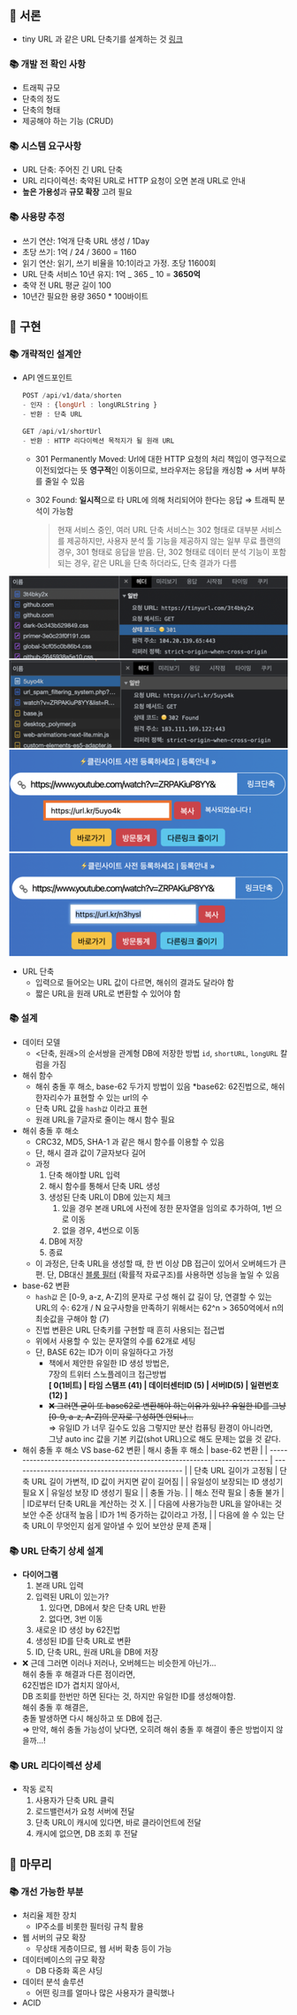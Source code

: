 ## 📌 서론

- tiny URL 과 같은 URL 단축기를 설계하는 것
  [링크](https://tinyurl.com/app)

### 📚 개발 전 확인 사항

- 트래픽 규모
- 단축의 정도
- 단축의 형태
- 제공해야 하는 기능 (CRUD)

### 📚 시스템 요구사항

- URL 단축: 주어진 긴 URL 단축
- URL 리다이렉션: 축약된 URL로 HTTP 요청이 오면 본래 URL로 안내
- **높은 가용성**과 **규모 확장** 고려 필요

### 📚 사용량 추정

- 쓰기 연산: 1억개 단축 URL 생성 / 1Day
- 초당 쓰기: 1억 / 24 / 3600 = 1160
- 읽기 연산: 읽기, 쓰기 비율을 10:1이라고 가정. 초당 11600회
- URL 단축 서비스 10년 유지: 1억 _ 365 _ 10 = **3650억**
- 축약 전 URL 평균 길이 100
- 10년간 필요한 용량 3650 \* 100바이트

## 📌 구현

### 📚 개략적인 설계안

- API 엔드포인트

  ```jsx
  POST /api/v1/data/shorten
  - 인자 : {longUrl : longURLString }
  - 반환 : 단축 URL
  ```

  ```jsx
  GET /api/v1/shortUrl
  - 반환 : HTTP 리다이렉션 목적지가 될 원래 URL
  ```

  - 301 Permanently Moved:
    Url에 대한 HTTP 요청의 처리 책임이 영구적으로 이전되었다는 뜻
    **영구적**인 이동이므로, 브라우저는 응답을 캐싱함
    ⇒ 서버 부하를 줄일 수 있음

  - 302 Found:
    **일시적**으로 타 URL에 의해 처리되어야 한다는 응답
    ⇒ 트래픽 분석이 가능함

    > 현재 서비스 중인,
    > 여러 URL 단축 서비스는 302 형태로 대부분 서비스를 제공하지만,
    > 사용자 분석 툴 기능을 제공하지 않는 일부 무료 플랜의 경우,
    > 301 형태로 응답을 받음.
    > 단, 302 형태로 데이터 분석 기능이 포함되는 경우,
    > 같은 URL을 단축 하더라도,
    > 단축 결과가 다름

![301](./src/301.png)
![302](./src/302.png)
![ex1](./src/ex1.png)
![ex2](./src/ex2.png)

- URL 단축
  - 입력으로 들어오는 URL 값이 다르면, 해쉬의 결과도 달라야 함
  - 짧은 URL을 원래 URL로 변환할 수 있어야 함

### 📚 설계

- 데이터 모델
  - <단축, 원래>의 순서쌍을 관계형 DB에 저장한 방법
    `id`, `shortURL`, `longURL` 칼럼을 가짐
- 해쉬 함수
  - 해쉬 충돌 후 해소, base-62 두가지 방법이 있음
    \*base62: 62진법으로, 해쉬 한자리수가 표현할 수 있는 url의 수
  - 단축 URL 값을 `hash값` 이라고 표현
  - 원래 URL을 7글자로 줄이는 해시 함수 필요
- 해쉬 충돌 후 해소
  - CRC32, MD5, SHA-1 과 같은 해시 함수를 이용할 수 있음
  - 단, 해시 결과 값이 7글자보다 길어
  - 과정
    1. 단축 해야할 URL 입력
    2. 해시 함수를 통해서 단축 URL 생성
    3. 생성된 단축 URL이 DB에 있는지 체크
       1. 있을 경우 본래 URL에 사전에 정한 문자열을 임의로 추가하여,
          1번 으로 이동
       2. 없을 경우, 4번으로 이동
    4. DB에 저장
    5. 종료
  - 이 과정은, 단축 URL을 생성할 때,
    한 번 이상 DB 접근이 있어서 오버헤드가 큰 편.
    단, DB대신 [블룸 필터](https://ko.wikipedia.org/wiki/%EB%B8%94%EB%A3%B8_%ED%95%84%ED%84%B0) (확률적 자료구조)를 사용하면 성능을 높일 수 있음
- base-62 변환
  - `hash값` 은 [0-9, a-z, A-Z]의 문자로 구성
    해쉬 값 길이 당, 연결할 수 있는 URL의 수: 62개 / N
    요구사항을 만족하기 위해서는 62^n > 3650억에서 n의 최솟값을 구해야 함 (7)
  - 진법 변환은 URL 단축키를 구현할 때 흔히 사용되는 접근법
  - 위에서 사용할 수 있는 문자열의 수를 62개로 세팅
  - 단, BASE 62는 ID가 이미 유일하다고 가정
    - 책에서 제안한 유일한 ID 생성 방법은,<br />
      7장의 트위터 스노플레이크 접근방법<br />
      **[ 0(1비트) | 타임 스탬프 (41) | 데이터센터ID (5) | 서버ID(5) | 일련번호(12) ]**
    - ~~❌ 그러면 굳이 또 base62로 변환해야 하는이유가 있나?
      유일한 ID를 그냥 [0-9, a-z, A-Z]의 문자로 구성하면 안되나…~~<br />
      ⇒ 유일ID 가 너무 길수도 있음
      그렇지만 분산 컴퓨팅 환경이 아니라면,<br />
      그냥 auto inc 값을 기본 키값(shot URL)으로 해도 문제는 없을 것 같다.
- 해쉬 충돌 후 해소 VS base-62 변환
  | 해시 충돌 후 해소 | base-62 변환 |
  | -------------------------------------------------------------------------- | ------------------------------------------------ |
  | 단축 URL 길이가 고정됨 | 단축 URL 길이 가변적, ID 값이 커지면 같이 길어짐 |
  | 유일성이 보장되는 ID 생성기 필요 X | 유일성 보장 ID 생성기 필요 |
  | 충돌 가능. |
  | 해소 전략 필요 | 충돌 불가 |
  | ID로부터 단축 URL을 계산하는 것 X. |
  | 다음에 사용가능한 URL을 알아내는 것 보안 수준 상대적 높음 | ID가 1씩 증가하는 값이라고 가정, |
  | 다음에 쓸 수 있는 단축 URL이 무엇인지 쉽게 알아낼 수 있어 보안상 문제 존재 |

### 📚 URL 단축기 상세 설계

- **다이어그램**
  1. 본래 URL 입력
  2. 입력된 URL이 있는가?
     1. 있다면, DB에서 찾은 단축 URL 반환
     2. 없다면, 3번 이동
  3. 새로운 ID 생성 by 62진법
  4. 생성된 ID를 단축 URL로 변환
  5. ID, 단축 URL, 원래 URL을 DB에 저장
- ❌ 근데 그러면 이러나 저러나, 오버헤드는 비슷한게 아닌가…<br />
  해쉬 충돌 후 해결과 다른 점이라면,<br />
  62진법은 ID가 겹치지 않아서,<br />
  DB 조회를 한번만 하면 된다는 것, 하지만 유일한 ID를 생성해야함.<br />
  해쉬 충돌 후 해결은,<br />
  충돌 발생하면 다시 해싱하고 또 DB에 접근.<br />
  ⇒ 만약, 해쉬 충돌 가능성이 낮다면, 오히려 해쉬 충돌 후 해결이 좋은 방법이지 않을까…!

### 📚 URL 리다이렉션 상세

- 작동 로직
  1. 사용자가 단축 URL 클릭
  2. 로드밸런서가 요청 서버에 전달
  3. 단축 URL이 캐시에 있다면, 바로 클라이언트에 전달
  4. 캐시에 없으면, DB 조회 후 전달

## 📌 마무리

### 📚 개선 가능한 부분

- 처리율 제한 장치
  - IP주소를 비롯한 필터링 규칙 활용
- 웹 서버의 규모 확장
  - 무상태 게층이므로, 웹 서버 확충 등이 가능
- 데이터베이스의 규모 확장
  - DB 다중화 혹은 샤딩
- 데이터 분석 솔루션
  - 어떤 링크를 얼마나 많은 사용자가 클릭했나
- ACID
